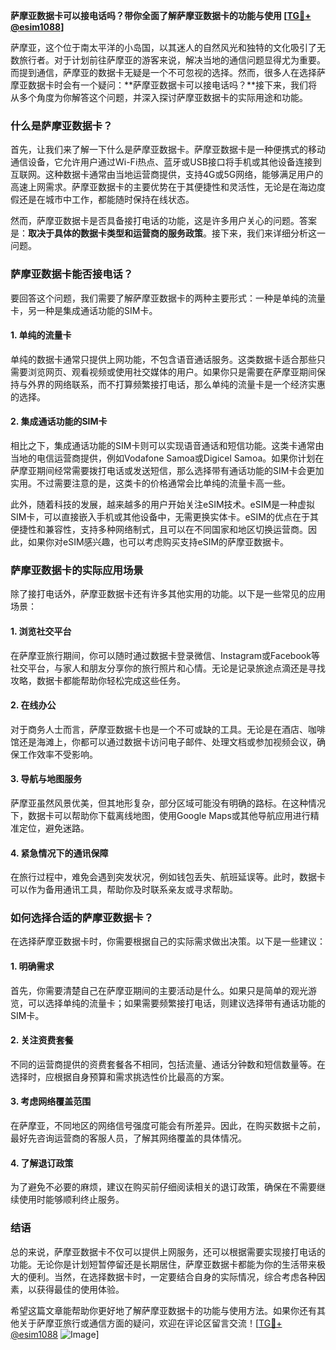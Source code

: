**萨摩亚数据卡可以接电话吗？带你全面了解萨摩亚数据卡的功能与使用 [[TG💪+ @esim1088](https://t.me/s/esim1088)]**

萨摩亚，这个位于南太平洋的小岛国，以其迷人的自然风光和独特的文化吸引了无数旅行者。对于计划前往萨摩亚的游客来说，解决当地的通信问题显得尤为重要。而提到通信，萨摩亚的数据卡无疑是一个不可忽视的选择。然而，很多人在选择萨摩亚数据卡时会有一个疑问：**萨摩亚数据卡可以接电话吗？**接下来，我们将从多个角度为你解答这个问题，并深入探讨萨摩亚数据卡的实际用途和功能。

### 什么是萨摩亚数据卡？

首先，让我们来了解一下什么是萨摩亚数据卡。萨摩亚数据卡是一种便携式的移动通信设备，它允许用户通过Wi-Fi热点、蓝牙或USB接口将手机或其他设备连接到互联网。这种数据卡通常由当地运营商提供，支持4G或5G网络，能够满足用户的高速上网需求。萨摩亚数据卡的主要优势在于其便捷性和灵活性，无论是在海边度假还是在城市中工作，都能随时保持在线状态。

然而，萨摩亚数据卡是否具备接打电话的功能，这是许多用户关心的问题。答案是：**取决于具体的数据卡类型和运营商的服务政策**。接下来，我们来详细分析这一问题。

### 萨摩亚数据卡能否接电话？

要回答这个问题，我们需要了解萨摩亚数据卡的两种主要形式：一种是单纯的流量卡，另一种是集成通话功能的SIM卡。

#### 1. 单纯的流量卡

单纯的数据卡通常只提供上网功能，不包含语音通话服务。这类数据卡适合那些只需要浏览网页、观看视频或使用社交媒体的用户。如果你只是需要在萨摩亚期间保持与外界的网络联系，而不打算频繁接打电话，那么单纯的流量卡是一个经济实惠的选择。

#### 2. 集成通话功能的SIM卡

相比之下，集成通话功能的SIM卡则可以实现语音通话和短信功能。这类卡通常由当地的电信运营商提供，例如Vodafone Samoa或Digicel Samoa。如果你计划在萨摩亚期间经常需要拨打电话或发送短信，那么选择带有通话功能的SIM卡会更加实用。不过需要注意的是，这类卡的价格通常会比单纯的流量卡高一些。

此外，随着科技的发展，越来越多的用户开始关注eSIM技术。eSIM是一种虚拟SIM卡，可以直接嵌入手机或其他设备中，无需更换实体卡。eSIM的优点在于其便捷性和兼容性，支持多种网络制式，且可以在不同国家和地区切换运营商。因此，如果你对eSIM感兴趣，也可以考虑购买支持eSIM的萨摩亚数据卡。

### 萨摩亚数据卡的实际应用场景

除了接打电话外，萨摩亚数据卡还有许多其他实用的功能。以下是一些常见的应用场景：

#### 1. 浏览社交平台

在萨摩亚旅行期间，你可以随时通过数据卡登录微信、Instagram或Facebook等社交平台，与家人和朋友分享你的旅行照片和心情。无论是记录旅途点滴还是寻找攻略，数据卡都能帮助你轻松完成这些任务。

#### 2. 在线办公

对于商务人士而言，萨摩亚数据卡也是一个不可或缺的工具。无论是在酒店、咖啡馆还是海滩上，你都可以通过数据卡访问电子邮件、处理文档或参加视频会议，确保工作效率不受影响。

#### 3. 导航与地图服务

萨摩亚虽然风景优美，但其地形复杂，部分区域可能没有明确的路标。在这种情况下，数据卡可以帮助你下载离线地图，使用Google Maps或其他导航应用进行精准定位，避免迷路。

#### 4. 紧急情况下的通讯保障

在旅行过程中，难免会遇到突发状况，例如钱包丢失、航班延误等。此时，数据卡可以作为备用通讯工具，帮助你及时联系亲友或寻求帮助。

### 如何选择合适的萨摩亚数据卡？

在选择萨摩亚数据卡时，你需要根据自己的实际需求做出决策。以下是一些建议：

#### 1. 明确需求

首先，你需要清楚自己在萨摩亚期间的主要活动是什么。如果只是简单的观光游览，可以选择单纯的流量卡；如果需要频繁接打电话，则建议选择带有通话功能的SIM卡。

#### 2. 关注资费套餐

不同的运营商提供的资费套餐各不相同，包括流量、通话分钟数和短信数量等。在选择时，应根据自身预算和需求挑选性价比最高的方案。

#### 3. 考虑网络覆盖范围

在萨摩亚，不同地区的网络信号强度可能会有所差异。因此，在购买数据卡之前，最好先咨询运营商的客服人员，了解其网络覆盖的具体情况。

#### 4. 了解退订政策

为了避免不必要的麻烦，建议在购买前仔细阅读相关的退订政策，确保在不需要继续使用时能够顺利终止服务。

### 结语

总的来说，萨摩亚数据卡不仅可以提供上网服务，还可以根据需要实现接打电话的功能。无论你是计划短暂停留还是长期居住，萨摩亚数据卡都能为你的生活带来极大的便利。当然，在选择数据卡时，一定要结合自身的实际情况，综合考虑各种因素，以获得最佳的使用体验。

希望这篇文章能帮助你更好地了解萨摩亚数据卡的功能与使用方法。如果你还有其他关于萨摩亚旅行或通信方面的疑问，欢迎在评论区留言交流！[[TG💪+ @esim1088](https://t.me/s/esim1088) ![Image](https://i.postimg.cc/4NQfJmqS/Snipaste-2025-05-13-00-14-12.png)]
